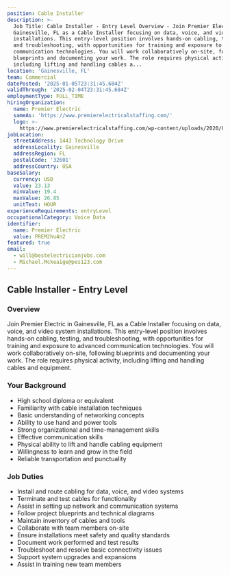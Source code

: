 ```yaml
---
position: Cable Installer
description: >-
  Job Title: Cable Installer - Entry Level Overview - Join Premier Electric in
  Gainesville, FL as a Cable Installer focusing on data, voice, and video system
  installations. This entry-level position involves hands-on cabling, testing,
  and troubleshooting, with opportunities for training and exposure to advanced
  communication technologies. You will work collaboratively on-site, following
  blueprints and documenting your work. The role requires physical activity,
  including lifting and handling cables a...
location: 'Gainesville, FL'
team: Commercial
datePosted: '2025-01-05T23:31:45.684Z'
validThrough: '2025-02-04T23:31:45.684Z'
employmentType: FULL_TIME
hiringOrganization:
  name: Premier Electric
  sameAs: 'https://www.premierelectricalstaffing.com/'
  logo: >-
    https://www.premierelectricalstaffing.com/wp-content/uploads/2020/05/Premier-Electrical-Staffing-logo.png
jobLocation:
  streetAddress: 1443 Technology Drive
  addressLocality: Gainesville
  addressRegion: FL
  postalCode: '32601'
  addressCountry: USA
baseSalary:
  currency: USD
  value: 23.13
  minValue: 19.4
  maxValue: 26.85
  unitText: HOUR
experienceRequirements: entryLevel
occupationalCategory: Voice Data
identifier:
  name: Premier Electric
  value: PREM2hu4n2
featured: true
email:
  - will@bestelectricianjobs.com
  - Michael.Mckeaige@pes123.com
---
```




## Cable Installer - Entry Level

### Overview
Join Premier Electric in Gainesville, FL as a Cable Installer focusing on data, voice, and video system installations. This entry-level position involves hands-on cabling, testing, and troubleshooting, with opportunities for training and exposure to advanced communication technologies. You will work collaboratively on-site, following blueprints and documenting your work. The role requires physical activity, including lifting and handling cables and equipment.

### Your Background
- High school diploma or equivalent
- Familiarity with cable installation techniques
- Basic understanding of networking concepts
- Ability to use hand and power tools
- Strong organizational and time-management skills
- Effective communication skills
- Physical ability to lift and handle cabling equipment
- Willingness to learn and grow in the field
- Reliable transportation and punctuality

### Job Duties
- Install and route cabling for data, voice, and video systems
- Terminate and test cables for functionality
- Assist in setting up network and communication systems
- Follow project blueprints and technical diagrams
- Maintain inventory of cables and tools
- Collaborate with team members on-site
- Ensure installations meet safety and quality standards
- Document work performed and test results
- Troubleshoot and resolve basic connectivity issues
- Support system upgrades and expansions
- Assist in training new team members
